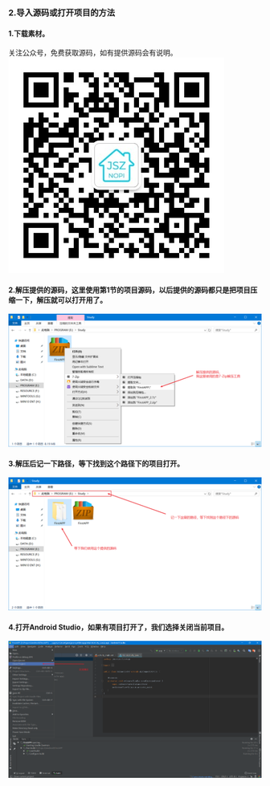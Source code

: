 ### 2.导入源码或打开项目的方法
#### 1.下载素材。
关注公众号，免费获取源码，如有提供源码会有说明。
![title](https://raw.githubusercontent.com/JSZNopi/JSZImage/master/gitnote/2019/10/30/WXCODE-1572446034519.jpeg)

#### 2.解压提供的源码，这里使用第1节的项目源码，以后提供的源码都只是把项目压缩一下，解压就可以打开用了。
![title](https://raw.githubusercontent.com/JSZNopi/JSZImage/master/gitnote/2019/12/03/1-1575381130953.png)

#### 3.解压后记一下路径，等下找到这个路径下的项目打开。
![title](https://raw.githubusercontent.com/JSZNopi/JSZImage/master/gitnote/2019/12/03/2-1575381255328.png)

#### 4.打开Android Studio，如果有项目打开了，我们选择关闭当前项目。
![title](https://raw.githubusercontent.com/JSZNopi/JSZImage/master/gitnote/2019/12/03/3-1575381435009.png)


